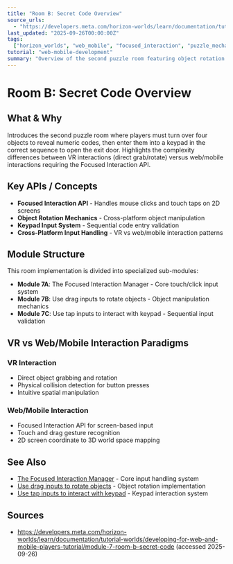 ```yaml
---
title: "Room B: Secret Code Overview"
source_urls:
  - "https://developers.meta.com/horizon-worlds/learn/documentation/tutorial-worlds/developing-for-web-and-mobile-players-tutorial/module-7-room-b-secret-code"
last_updated: "2025-09-26T00:00:00Z"
tags:
  ["horizon_worlds", "web_mobile", "focused_interaction", "puzzle_mechanics"]
tutorial: "web-mobile-development"
summary: "Overview of the second puzzle room featuring object rotation and keypad interaction using the Focused Interaction API for web and mobile platforms."
---
```


# Room B: Secret Code Overview

## What & Why

Introduces the second puzzle room where players must turn over four objects to reveal numeric codes, then enter them into a keypad in the correct sequence to open the exit door. Highlights the complexity differences between VR interactions (direct grab/rotate) versus web/mobile interactions requiring the Focused Interaction API.

## Key APIs / Concepts

- **Focused Interaction API** - Handles mouse clicks and touch taps on 2D screens
- **Object Rotation Mechanics** - Cross-platform object manipulation
- **Keypad Input System** - Sequential code entry validation
- **Cross-Platform Input Handling** - VR vs web/mobile interaction patterns

## Module Structure

This room implementation is divided into specialized sub-modules:

- **Module 7A**: The Focused Interaction Manager - Core touch/click input system
- **Module 7B**: Use drag inputs to rotate objects - Object manipulation mechanics
- **Module 7C**: Use tap inputs to interact with keypad - Sequential input validation

## VR vs Web/Mobile Interaction Paradigms

### VR Interaction

- Direct object grabbing and rotation
- Physical collision detection for button presses
- Intuitive spatial manipulation

### Web/Mobile Interaction

- Focused Interaction API for screen-based input
- Touch and drag gesture recognition
- 2D screen coordinate to 3D world space mapping

## See Also

- [The Focused Interaction Manager](07a-focused-interaction-manager.md) - Core input handling system
- [Use drag inputs to rotate objects](07b-drag-inputs-rotate-objects.md) - Object rotation implementation
- [Use tap inputs to interact with keypad](07c-tap-inputs-keypad.md) - Keypad interaction system

## Sources

- https://developers.meta.com/horizon-worlds/learn/documentation/tutorial-worlds/developing-for-web-and-mobile-players-tutorial/module-7-room-b-secret-code (accessed 2025-09-26)
